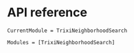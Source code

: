 # API reference

```@meta
CurrentModule = TrixiNeighborhoodSearch
```

```@autodocs
Modules = [TrixiNeighborhoodSearch]
```
